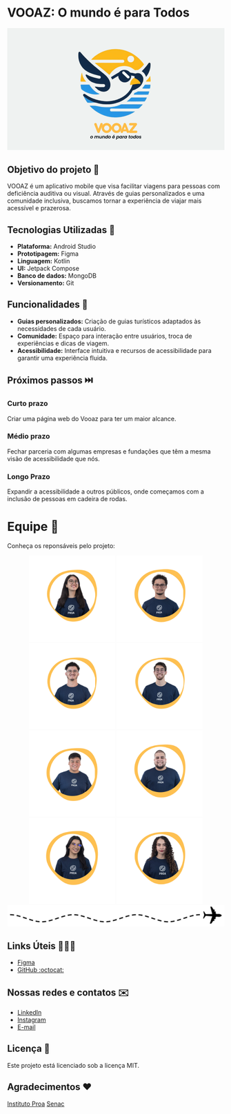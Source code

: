 # VOOAZ: O mundo é para Todos

![logo do vooaz](equipe/abertura.png)

## Objetivo do projeto :round_pushpin:

VOOAZ é um aplicativo mobile que visa facilitar viagens para pessoas com deficiência auditiva ou visual. Através de guias personalizados e uma comunidade inclusiva, buscamos tornar a experiência de viajar mais acessível e prazerosa.

## Tecnologias Utilizadas 📱

* **Plataforma:** Android Studio
* **Prototipagem:** Figma
* **Linguagem:** Kotlin
* **UI:** Jetpack Compose
* **Banco de dados:** MongoDB
* **Versionamento:** Git

## Funcionalidades 🤯

* **Guias personalizados:** Criação de guias turísticos adaptados às necessidades de cada usuário.
* **Comunidade:** Espaço para interação entre usuários, troca de experiências e dicas de viagem.
* **Acessibilidade:** Interface intuitiva e recursos de acessibilidade para garantir uma experiência fluida.

## Próximos passos ⏭️

### Curto prazo

Criar uma página web do Vooaz para ter um maior alcance.

### Médio prazo

Fechar parceria com algumas empresas e fundações que têm a mesma visão de acessibilidade que nós.

### Longo Prazo

Expandir a acessibilidade a outros públicos, onde começamos com a inclusão de pessoas em cadeira de rodas.

# Equipe 🚀

Conheça os reponsáveis pelo projeto:

<div align="center">
	<a href="https://www.linkedin.com/in/heloisamendess/" target="_blank"><img src="equipe/Heloo.png" height="200"></a>
	<a href="https://www.linkedin.com/in/danilo-alcantara-096094210/" target="_blank"><img src="equipe/Daniloo.png" height="200"></a>
	<a href="https://www.linkedin.com/in/gustavo-cunha-aa9175239/" target="_blank"><img src="equipe/Gustavoo.png" height="200"></a>
	<a href="https://www.linkedin.com/in/iury-sven-costa/" target="_blank"><img src="equipe/Iuryy.png" height="200"></a>
	<a href="https://www.linkedin.com/in/celio-amorim/" target="_blank"><img src="equipe/Kawann.png" alt='Kawan Turchiai' width="200"></a>
 	<a href="https://www.linkedin.com/in/kawan-barbosa-turchiai-aa9a52202/" target="_blank"><img src="equipe/Celioo.png" alt='Célio Amorim' width="200"></a>
        <a href="https://www.linkedin.com/in/grazy-coliveira/" target="_blank"><img src="equipe/Grazii.png" alt='Grazielly Cavalcante' width="200"></a>
        <a href="https://www.linkedin.com/in/mariana-paiva-013ba7287/" target="_blank"><img src="equipe/Marii.png" alt='Mariana Paiva' width="200"></a>
	</div>

 <div style="text-align: center;">
  <img src="equipe/rota_avião.png" alt="Rota">
</div>


## Links Úteis 👨🏻‍💻

* [Figma](https://www.figma.com/design/pfqkjOupa5jYwPoLVXwLpS/VOOAZ-DEMODAY)
* [GitHub :octocat:](https://github.com/heloomendess/Vooaz)

## Nossas redes e contatos ✉️

* [LinkedIn](https://www.linkedin.com/company/vooaz})
* [Instagram](https://www.instagram.com/vooaz_)
* [E-mail](mailto:vooaz.mpt@gmail.com)

## Licença 📖

Este projeto está licenciado sob a licença MIT.

## Agradecimentos ❤️

[Instituto Proa](https://www.instagram.com/instituto.proa/)
[Senac](https://www.instagram.com/senactito/)
